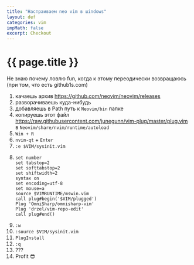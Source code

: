 ```yaml
---
title: "Настраиваем neo vim в шindows"
layout: def
categories: vim
impMath: false
excerpt: Checkout
---
```


# {{ page.title }}

Не знаю почему ловлю fun, когда к этому переодически возвращаюсь (при том, что есть github1s.com)

1. качаешь архив https://github.com/neovim/neovim/releases
2. разворачиваешь куда-нибудь
3. добавляешь в Path путь к `Neovim/bin` папке
4. копируешь этот файл https://raw.githubusercontent.com/junegunn/vim-plug/master/plug.vim в `Neovim/share/nvim/runtime/autoload`
5. `Win + R`
6. `nvim-qt` + `Enter`
7. `:e $VIM/sysinit.vim`
8. ```
   set number
   set tabstop=2
   set softtabstop=2
   set shiftwidth=2
   syntax on
   set encoding=utf-8
   set mouse=a
   source $VIMRUNTIME/mswin.vim
   call plug#begin('$VIM/plugged')
   Plug 'OmniSharp/omnisharp-vim'
   Plug 'drzel/vim-repo-edit'
   call plug#end()
   ```
8. `:w`
9. `:source $VIM/sysinit.vim`
10. `PlugInstall`
11. `:q`
12. ???
13. Profit 😎

